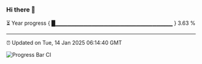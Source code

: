### Hi there 👋

⏳ Year progress { █▁▁▁▁▁▁▁▁▁▁▁▁▁▁▁▁▁▁▁▁▁▁▁▁▁▁▁▁▁ } 3.63 %

---

⏰ Updated on Tue, 14 Jan 2025 06:14:40 GMT

![Progress Bar CI](https://github.com/Shyam-Makwana/GitHub-Actions-Demo/workflows/Progress%20Bar%20CI/badge.svg)
